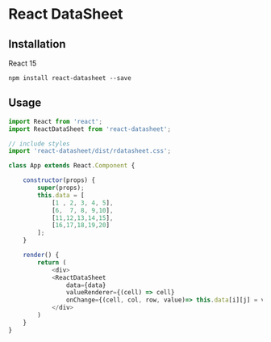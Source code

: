 # React DataSheet 

## Installation    
React 15

    npm install react-datasheet --save

## Usage
``` javascript
import React from 'react';
import ReactDataSheet from 'react-datasheet';

// include styles
import 'react-datasheet/dist/rdatasheet.css';

class App extends React.Component {

    constructor(props) {
        super(props);
        this.data = [
			[1 , 2, 3, 4, 5],
			[6,  7, 8, 9,10],
			[11,12,13,14,15],
			[16,17,18,19,20]
		];
    }

    render() {
        return (
            <div>
			<ReactDataSheet 
				data={data}
				valueRenderer={(cell) => cell}
				onChange={(cell, col, row, value)=> this.data[i][j] = value} />
            </div>
        )
    }
}
```

